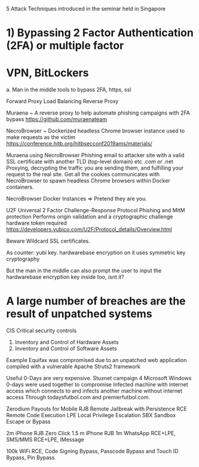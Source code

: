 5 Attack Techniques introduced in the seminar held in Singapore

# 1) Bypassing 2 Factor Authentication (2FA) or multiple factor
# VPN, BitLockers 
 

a. Man in the middle tools to bypass 2FA, https, ssl

Forward Proxy 
Load Balancing
Reverse Proxy

Muraena ~ A reverse proxy to help automate phishing campaigns with 2FA bypass
https://github.com/muraenateam

NecroBrowser ~ Dockerized headless Chrome browser instance used to make requests as the victim
https://conference.hitb.org/hitbsecconf2019ams/materials/


Muraena using NecroBrowser
Phishing email to attacker site with a valid SSL certificate with another TLD (top-level domain) etc .com or .net
Proxying, decrypting the traffic you are sending them, and fulfilling your request to the real site.
Get all the cookies communicates with NecroBrowser to spawn headless Chrome browsers within Docker containers.

NecroBrowser Docker Instances => Pretend they are you.


U2F Universal 2 Factor Challenge-Response Protocol
Phishing and MitM protection
Performs origin validation and a cryptographic challenge
hardware token required
https://developers.yubico.com/U2F/Protocol_details/Overview.html

Beware Wildcard SSL certificates.

As counter:
yubi key. hardwarebase encryption on it uses symmetric key cryptography

But the man in the middle can also prompt the user to input the hardwarebase encryption key inside too, isnt it?

# A large number of breaches are the result of unpatched systems

CIS Critical security controls
1. Inventory and Control of Hardware Assets
2. Inventory and Control of Software Assets

Example Equifax was compromised due to an unpatched web application compiled with a vulnerable Apache Struts2 framework

Useful 0-Days are very expensive.
Stuxnet campaign 4 Microsoft Windows 0-days were used together to compromise
Infected machine with internet access which connects to and infects another machine without internet access
Through todaysfutbol.com and premierfutbol.com.

Zerodium Payouts for Mobile
RJB Remote Jailbreak with Persistence
RCE Remote Code Execution
LPE Local Privilege Escalation
SBX Sandbox Escape or Bypass

2m iPhone RJB Zero Click
1.5 m iPhone RJB
1m WhatsApp RCE+LPE, SMS/MMS RCE+LPE, IMessage

100k WiFi RCE, Code Signing Bypass, Passcode Bypass and Touch ID Bypass, Pin Bypass
